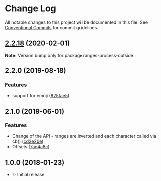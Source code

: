 # Change Log

All notable changes to this project will be documented in this file.
See [Conventional Commits](https://conventionalcommits.org) for commit guidelines.

## [2.2.18](https://gitlab.com/codsen/codsen/compare/ranges-process-outside@2.2.17...ranges-process-outside@2.2.18) (2020-02-01)

**Note:** Version bump only for package ranges-process-outside





## 2.2.0 (2019-08-18)

### Features

- support for emoji ([825fae5](https://gitlab.com/codsen/codsen/commit/825fae5))

## 2.1.0 (2019-06-01)

### Features

- Change of the API - ranges are inverted and each character called via cb() ([cd2e2be](https://gitlab.com/codsen/codsen/commit/cd2e2be))
- Offsets ([7ae4a8c](https://gitlab.com/codsen/codsen/commit/7ae4a8c))

## 1.0.0 (2018-01-23)

- ✨ Initial release
